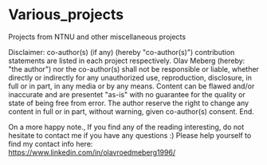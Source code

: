 # Various_projects
Projects from NTNU and other miscellaneous projects



Disclaimer:       co-author(s) (if any) (hereby "co-author(s)") contribution statements are listed in each project respectively.
Olav Meberg (hereby: "the author") nor the co-author(s) shall not be responsible or liable, whether directly or indirectly for any unauthorized use, reproduction,  disclosure, in full or in part, in any media or by any means. Content can be flawed and/or inaccurate and are presentet "as-is" with no guarantee for the quality or state of being free from error. The author reserve the right to change any content in full or in part, without warning, given co-author(s) consent. 
End. 


On a more happy note.,      If you find any of the reading interesting, do not hesitate to contact me if you have any questions :)
Please help yourself to find my contact info here: https://www.linkedin.com/in/olavroedmeberg1996/
